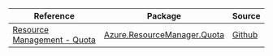 | Reference | Package | Source |
|---|---|---|
|[Resource Management - Quota](resourcemanager.quota-readme.md)|[Azure.ResourceManager.Quota](https://www.nuget.org/packages/Azure.ResourceManager.Quota)|[Github](https://github.com/Azure/azure-sdk-for-net/blob/main/sdk/quota/Azure.ResourceManager.Quota)|
